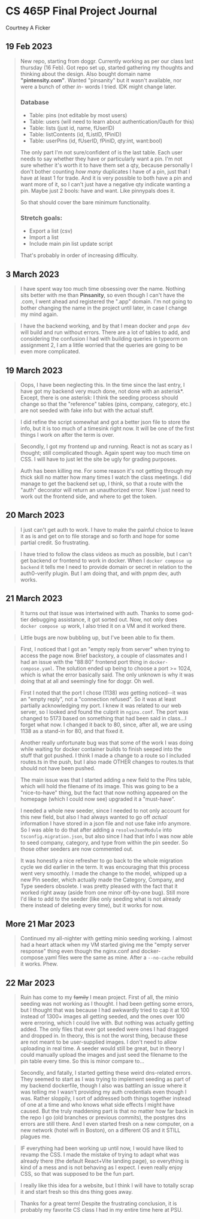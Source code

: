 # CS 465P Final Project Journal
  Courtney A Ficker


## 19 Feb 2023
> New repo, starting from doggr. Currently working as per our class last thursday (16 Feb). Got repo set up, started gathering my thoughts and thinking about the design. Also bought domain name **"pintensity.com"**. Wanted "pinsanity" but it wasn't available, nor were a bunch of other *in-* words I tried. IDK might change later.
> 
> ### Database
> * Table: pins (not editable by most users)
> * Table: users (will need to learn about authentication/0auth for this)
> * Table: lists (just id, name, fUserID)
> * Table: listContents (id, fListID, fPinID)
> * Table: userPins (id, fUserID, fPinID, qty:int, want:bool)
> 
> The only part I'm not sure/confident of is the last table. Each user needs to say whether they have or particularly want a pin. I'm not sure whether it's worth it to have them set a qty, because personally I don't bother counting *how many* duplicates I have of a pin, just that I have at least 1 for trade. And it is very possible to both have a pin and want more of it, so I can't just have a negative qty indicate wanting a pin. Maybe just 2 bools: have and want. Like pinnypals does it.
> 
> So that should cover the bare minimum functionality.
> ### Stretch goals:
> * Export a list (csv)
> * Import a list
> * Include main pin list update script
> 
> That's probably in order of increasing difficulty.

## 3 March 2023

> I have spent way too much time obsessing over the name. Nothing sits better with me than **Pinsanity**, so even though I can't have the .com, I went ahead and registered the ".app" domain. I'm not going to bother changing the name in the project until later, in case I change my mind again.

> I have the backend working, and by that I mean docker and `pnpm dev` will build and run without errors. There are a lot of tables to add, and considering the confusion I had with building queries in typeorm on assignment 2, I am a little worried that the queries are going to be even more complicated.

## 19 March 2023

> Oops, I have been neglecting this. In the time since the last entry, I have got my backend very much done, not done with an asterisk*. Except, there is one asterisk: I think the seeding process should change so that the "reference" tables (pins, company, category, etc.) are not seeded with fake info but with the actual stuff.

> I did refine the script somewhat and got a better json file to store the info, but it is too much of a timesink right now. It will be one of the first things I work on after the term is over.

> Secondly, I got my frontend up and running. React is not as scary as I thought; still complicated though. Again spent way too much time on CSS. I will have to just let the site be ugly for grading purposes.

> Auth has been killing me. For some reason it's not getting through my thick skill no matter how many times I watch the class meetings. I did manage to get the backend set up, I think, so that a route with the "auth" decorator will return an unauthorized error. Now I just need to work out the frontend side, and where to get the token.

## 20 March 2023

> I just can't get auth to work. I have to make the painful choice to leave it as is and get on to file storage and so forth and hope for some partial credit. So frustrating.

> I have tried to follow the class videos as much as possible, but I can't get backend or frontend to work in docker. When I `docker compose up backend` it tells me I need to provide domain or secret in relation to the auth0-verify plugin. But I am doing that, and with pnpm dev, auth works.

## 21 March 2023

> It turns out that issue was intertwined with auth. Thanks to some god-tier debugging assistance, it got sorted out. Now, not only does `docker compose up` work, I also tried it on a VM and it worked there.

> Little bugs are now bubbling up, but I've been able to fix them.

> First, I noticed that I got an "empty reply from server" when trying to access the page now. Brief backstory, a couple of classmates and I had an issue with the "88:80" frontend port thing in `docker-compose.yaml`. The solution ended up being to choose a port >= 1024, which is what the error basically said. The only unknown is why it was doing that at all and seemingly fine for doggr. Oh well.

> First I noted that the port I chose (1138) *was* getting noticed--it was an "empty reply", not a "connection refused". So it was at least partially acknowledging my port. I knew it was related to our web server, so I looked and found the culprit in `nginx.conf`. The port was changed to 5173 based on something that had been said in class...I forget what now. I changed it back to 80, since, after all, we are using 1138 as a stand-in for 80, and that fixed it.

> Another really unfortunate bug was that some of the work I was doing while waiting for docker container builds to finish seeped into the stuff that got pushed. I think I made a change to a route so I included routes.ts in the push, but I also made OTHER changes to routes.ts that should not have been pushed.

> The main issue was that I started adding a new field to the Pins table, which will hold the filename of its image. This was going to be a "nice-to-have" thing, but the fact that now nothing appeared on the homepage (which I could now see) upgraded it a "must-have".

> I needed a whole new seeder, since I needed to not only account for this new field, but also I had always wanted to go off *actual* information I have stored in a json file and not use fake info anymore. So I was able to do that after adding a `resolveJsonModule` into `tsconfig.migration.json`, but also since I had that info I was now able to seed company, category, and type from within the pin seeder. So those other seeders are now commented out.

> It was honestly a nice refresher to go back to the whole migration cycle we did earlier in the term. It was encouraging that this process went very smoothly. I made the change to the model, whipped up a new Pin seeder, which actually made the Category, Company, and Type seeders obsolete. I was pretty pleased with the fact that it worked right away (aside from one minor off-by-one bug). Still more I'd like to add to the seeder (like only seeding what is not already there instead of deleting every time), but it works for now.

## More 21 Mar 2023

> Continued my all-nighter with getting minio seeding working. I almost had a heart attack when my VM started giving me the "empty server response" thing even though the nginx.conf and docker-compose.yaml files were the same as mine. After a `--no-cache` rebuild it works. Phew.

## 22 Mar 2023

> Ruin has come to my ~~family~~ I mean project. First of all, the minio seeding was not working as I thought. I had been getting some errors, but I thought that was because I had awkwardly tried to cap it at 100 instead of 1300+ images all getting seeded, and the ones over 100 were erroring, which I could live with. But nothing was actually getting added. The only files that ever got seeded were ones I had dragged and dropped in. In theory, this is not the worst thing, because these are not meant to be user-supplied images. I don't need to allow uploading in real time. A seeder would still be great, but in theory I could manually upload the images and just seed the filename to the pin table every time. So this is minor compare to...

> Secondly, and fatally, I started getting these weird dns-related errors. They seemed to start as I was trying to implement seeding as part of my backend dockerfile, though I also was battling an issue where it was telling me I wasn't providing my auth credentials even though I was. Rather sloppily, I sort of addressed both things together instead of one at a time and who knows what side effects I might have caused. But the truly maddening part is that no matter how far back in the repo I go (old branches or previous commits), the postgres dns errors are still there. And I even started fresh on a new computer, on a new network (hotel wifi in Boston), on a different OS and it STILL plagues me.

> IF everything had been working up until now, I would have liked to revamp the CSS. I made the mistake of trying to adapt what was already there (the default React+Vite landing page), so everything is kind of a mess and is not behaving as I expect. I even really enjoy CSS, so that was supposed to be the fun part.

> I really like this idea for a website, but I think I will have to totally scrap it and start fresh so this dns thing goes away.

> Thanks for a great term! Despite the frustrating conclusion, it is probably my favorite CS class I had in my entire time here at PSU.

